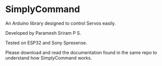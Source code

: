 # SimplyCommand
An Arduino library designed to control Servos easily.

Developed by Paramesh Sriram P S.

Tested on ESP32 and Sony Spresense.

Please download and read the documentation found in the same repo to understand how SimplyCommand works.
